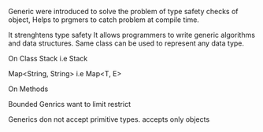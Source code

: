 Generic were introduced to solve the problem of type safety checks of object,
Helps to prgmers to catch problem at compile time.

It strenghtens type safety
It allows programmers to write generic algorithms and data structures.
Same class can be used to represent any data type.

On Class
Stack<String> i.e Stack<T>

Map<String, String> i.e Map<T, E>

On Methods

Bounded Genrics
want to limit restrict  

Generics don not accept primitive types. 
accepts only objects